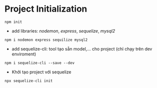 # Project Initialization

`npm init`

- add libraries: _nodemon_, _express_, _sequelize_, _mysql2_

`npm i nodemon express sequilize mysql2`

- add sequelize-cli: tool tạo sẵn model,... cho project (chỉ chạy trên dev enviroment)

`npm i sequelize-cli --save --dev`

- Khởi tạo project với sequelize

`npx sequelize-cli init`
